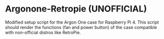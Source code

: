 # Argonone-Retropie (UNOFFICIAL)

Modified setup script for the Argon One case for Raspberry Pi 4. This script should render the functions (fan and power button) of the case compatible with non-official distros like RetroPie.
